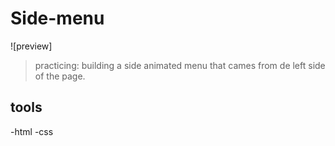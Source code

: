 # Side-menu

![preview]

>practicing:
building a side animated menu that cames from de left side of the page.

## tools
-html 
-css


